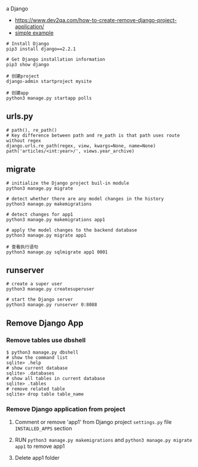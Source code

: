 a Django

+ <https://www.dev2qa.com/how-to-create-remove-django-project-application/>
+ [simple example](https://github.com/larger5/Django_CRUD_Student)

```
# Install Django
pip3 install django==2.2.1

# Get Django installation information
pip3 show django

# 创建project
django-admin startproject mysite

# 创建app
python3 manage.py startapp polls
```

## urls.py

```
# path(), re_path()
# Key difference between path and re_path is that path uses route without regex
django.urls.re_path(regex, view, kwargs=None, name=None)
path('articles/<int:year>/', views.year_archive)
```

## migrate

```
# initialize the Django project buil-in module
python3 manage.py migrate

# detect whether there are any model changes in the history
python3 manage.py makemigrations

# detect changes for app1
python3 manage.py makemigrations app1

# apply the model changes to the backend database
python3 manage.py migrate app1

# 查看执行语句
python3 manage.py sqlmigrate app1 0001
```

## runserver

```
# create a super user
python3 manage.py createsuperuser

# start the Django server
python3 manage.py runserver 0:8088
```

## Remove Django App

### Remove tables use dbshell

```
$ python3 manage.py dbshell
# show the command list
sqlite> .help
# show current database
sqlite> .databases
# show all tables in current database
sqlite> .tables
# remove related table
sqlite> drop table table_name
```

### Remove Django application from project

1. Comment or remove 'app1' from Django project `settings.py` file `INSTALLED_APPS` section

2. RUN `python3 manage.py makemigrations` and `python3 manage.py migrate app1` to remove app1

3. Delete app1 folder

